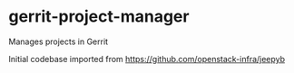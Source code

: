 gerrit-project-manager
======================

Manages projects in Gerrit


Initial codebase imported from https://github.com/openstack-infra/jeepyb
